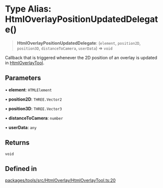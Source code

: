 # Type Alias: HtmlOverlayPositionUpdatedDelegate()

> **HtmlOverlayPositionUpdatedDelegate**: (`element`, `position2D`, `position3D`, `distanceToCamera`, `userData`) => `void`

Callback that is triggered whenever the 2D position of an overlay is updated
in [HtmlOverlayTool](../classes/HtmlOverlayTool.md).

## Parameters

• **element**: `HTMLElement`

• **position2D**: `THREE.Vector2`

• **position3D**: `THREE.Vector3`

• **distanceToCamera**: `number`

• **userData**: `any`

## Returns

`void`

## Defined in

[packages/tools/src/HtmlOverlay/HtmlOverlayTool.ts:20](https://github.com/cognitedata/reveal/blob/3aaed3491dba3f4ba9ecd87f495d35383cc73a1d/viewer/packages/tools/src/HtmlOverlay/HtmlOverlayTool.ts#L20)

